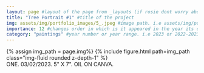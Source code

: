 ```yaml
---
layout: page #layout of the page from _layouts (if rosie dont worry about this)
title: "Tree Portrait #1" #title of the project
img: assets/img/portfolio_images/5_.jpeg #image path. i.e assets/img/portfolio_images/1_.jpg
importance: 12 #changes order in which is it appeared in the year its displayed in
category: "paintings" #year number or year range. i.e 2023 or 2022-2023
---
```


<div class="row">
    <div class="col-sm mt-3 mt-md-0">
        {% assign img_path = page.img%}
        {% include figure.html path=img_path  class="img-fluid rounded z-depth-1" %}
    </div>
</div>
<div class="caption">
    ONE. 03/02/2023. 5" X 7". OIL ON CANVA. 
</div>
